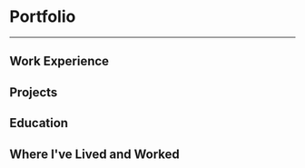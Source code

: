 # Portfolio #

----------

## Work Experience ##
## Projects ##
## Education ##
## Where I've Lived and Worked ##
